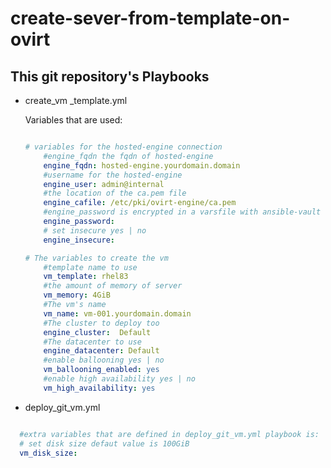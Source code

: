# create-sever-from-template-on-ovirt 

## This git repository's Playbooks

- create_vm _template.yml 

    Variables that are used:

    ```yaml

    # variables for the hosted-engine connection
        #engine_fqdn the fqdn of hosted-engine
        engine_fqdn: hosted-engine.yourdomain.domain
        #username for the hosted-engine
        engine_user: admin@internal
        #the location of the ca.pem file
        engine_cafile: /etc/pki/ovirt-engine/ca.pem  
        #engine_password is encrypted in a varsfile with ansible-vault
        engine_password:
        # set insecure yes | no
        engine_insecure:

    # The variables to create the vm
        #template name to use
        vm_template: rhel83  
        #the amount of memory of server
        vm_memory: 4GiB
        #The vm's name 
        vm_name: vm-001.yourdomain.domain
        #The cluster to deploy too
        engine_cluster:  Default
        #The datacenter to use
        engine_datacenter: Default
        #enable ballooning yes | no
        vm_ballooning_enabled: yes
        #enable high availability yes | no
        vm_high_availability: yes

- deploy_git_vm.yml

```yaml

  #extra variables that are defined in deploy_git_vm.yml playbook is:
  # set disk size defaut value is 100GiB
  vm_disk_size:

